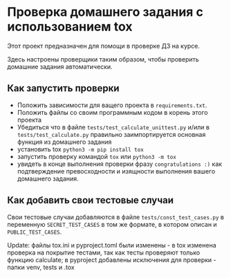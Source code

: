# Проверка домашнего задания с использованием tox

Этот проект предназначен для помощи в проверке ДЗ на курсе.

Здесь настроены проверщики таким образом, чтобы проверить домашние задания автоматически. 

## Как запустить проверки

- Положить зависимости для ващего проекта в `requirements.txt`.
- Положить файлы со своим программным кодом в корень этого проекта
- Убедиться что в файле `tests/test_calculate_unittest.py` и/или в `tests/test_calculate.py` правильно заимпортируется основная функция из домашнего задания
- установить tox `python3 -m pip install tox`
- запустить проверку командой `tox` или `python3 -m tox`
- увидеть в конце выполнения проверки фразу `congratulations :)` как подтверждение превосходности и изящности выполнения вашего домашнего задания.

## Как добавить свои тестовые случаи

Свои тестовые случаи добавляются в файле `tests/const_test_cases.py` в переменную `SECRET_TEST_CASES` в том же формате, в котором описан и `PUBLIC_TEST_CASES`.

Update: файлы tox.ini и pyproject.toml были изменены - в tox изменена проверка на покрытие тестами, так как тесты проверяют только функцию calculate; в pyproject добавлены исключения для проверки - папки venv, tests и .tox
